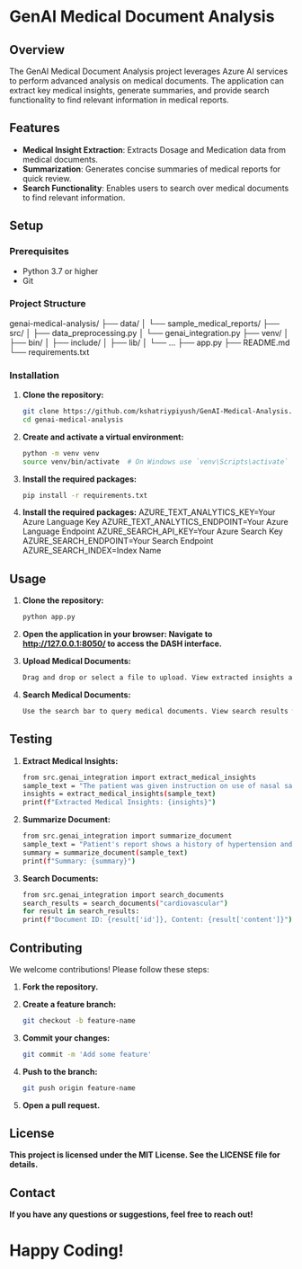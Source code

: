 # GenAI Medical Document Analysis

## Overview
The GenAI Medical Document Analysis project leverages Azure AI services to perform advanced analysis on medical documents. The application can extract key medical insights, generate summaries, and provide search functionality to find relevant information in medical reports.

## Features
- **Medical Insight Extraction**: Extracts Dosage and Medication data from medical documents.
- **Summarization**: Generates concise summaries of medical reports for quick review.
- **Search Functionality**: Enables users to search over medical documents to find relevant information.

## Setup

### Prerequisites
- Python 3.7 or higher
- Git

### Project Structure

genai-medical-analysis/ ├── data/ │ └── sample_medical_reports/ ├── src/ │ ├── data_preprocessing.py │ └── genai_integration.py ├── venv/ │ ├── bin/ │ ├── include/ │ ├── lib/ │ └── ... ├── app.py ├── README.md └── requirements.txt


### Installation

1. **Clone the repository:**
   ```sh
   git clone https://github.com/kshatriypiyush/GenAI-Medical-Analysis.git
   cd genai-medical-analysis

2. **Create and activate a virtual environment:**
   ```sh
   python -m venv venv
   source venv/bin/activate  # On Windows use `venv\Scripts\activate`

3. **Install the required packages:**
   ```sh
   pip install -r requirements.txt

4. **Install the required packages:**
   AZURE_TEXT_ANALYTICS_KEY=Your Azure Language Key
   AZURE_TEXT_ANALYTICS_ENDPOINT=Your Azure Language Endpoint
   AZURE_SEARCH_API_KEY=Your Azure Search Key
   AZURE_SEARCH_ENDPOINT=Your Search Endpoint
   AZURE_SEARCH_INDEX=Index Name

## Usage

1. **Clone the repository:**
   ```sh
   python app.py

2. **Open the application in your browser: Navigate to http://127.0.0.1:8050/ to access the DASH interface.**

3. **Upload Medical Documents:**
   ```sh
   Drag and drop or select a file to upload. View extracted insights and summaries.

4. **Search Medical Documents:**
   ```sh
   Use the search bar to query medical documents. View search results with highlighted keywords and relevant information.


## Testing

1. **Extract Medical Insights:**
   ```sh
   from src.genai_integration import extract_medical_insights
   sample_text = "The patient was given instruction on use of nasal saline irrigation to be used twice daily and Clarinex 5 mg daily was recommended."
   insights = extract_medical_insights(sample_text)
   print(f"Extracted Medical Insights: {insights}")

2. **Summarize Document:**
   ```sh
   from src.genai_integration import summarize_document
   sample_text = "Patient's report shows a history of hypertension and diabetes. Recent symptoms include severe headache and dizziness. Prescribed medication includes Metformin and Lisinopril."
   summary = summarize_document(sample_text)
   print(f"Summary: {summary}")

3. **Search Documents:**
   ```sh
   from src.genai_integration import search_documents
   search_results = search_documents("cardiovascular")
   for result in search_results:
   print(f"Document ID: {result['id']}, Content: {result['content']}")


## Contributing
We welcome contributions! Please follow these steps:

1. **Fork the repository.**

2. **Create a feature branch:**
   ```sh
   git checkout -b feature-name

3. **Commit your changes:**
   ```sh
   git commit -m 'Add some feature'

4. **Push to the branch:**
   ```sh
   git push origin feature-name

5. **Open a pull request.**

## License

**This project is licensed under the MIT License. See the LICENSE file for details.**

## Contact

**If you have any questions or suggestions, feel free to reach out!**

# Happy Coding!